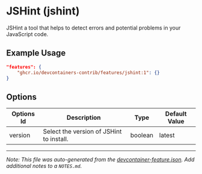 
# JSHint (jshint)

JSHint  a tool that helps to detect errors and potential problems in your JavaScript code.

## Example Usage

```json
"features": {
    "ghcr.io/devcontainers-contrib/features/jshint:1": {}
}
```

## Options

| Options Id | Description | Type | Default Value |
|-----|-----|-----|-----|
| version | Select the version of JSHint to install. | boolean | latest |



---

_Note: This file was auto-generated from the [devcontainer-feature.json](https://github.com/devcontainers-contrib/features/blob/main/src/jshint/devcontainer-feature.json).  Add additional notes to a `NOTES.md`._
